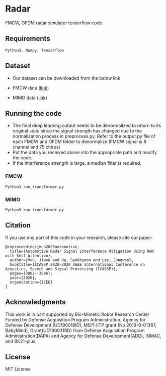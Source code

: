 # Radar

FMCW, OFDM radar simulator tensorflow code


## Requirements
```
Python3, Numpy, Tensorflow
```

## Dataset

* Our dataset can be downloaded from the below link

* FMCW data ([link](https://drive.google.com/file/d/18s95iyC_ZovvPxSe75rgdS2Q8LFSE_j8/view?usp=sharing))

* MIMO data ([link](https://drive.google.com/file/d/1ep1i7wUamg4g1EkyKo_Ls9DM_BlLAIZS/view?usp=sharing))


## Running the code
* The final deep learning output needs to be denormalized to return to its original state since the signal strength has changed due to the normalization process in preprocess.py. Refer to the output.py file of each FMCW and OFDM folder to denormalize.(FMCW signal is 8 channel and 75 chirps)
* Put the data you received above into the appropriate path and modify the code.
* If the interference strength is large, a median filter is required.
### FMCW

```
Python3 run_transformer.py
```
### MIMO
```
Python3 run_transformer.py
```

## Citation
If you use any part of this code in your research, please cite our paper:
```
@inproceedings{mun2020automotive,
  title={Automotive Radar Signal Interference Mitigation Using RNN with Self Attention},
  author={Mun, Jiwoo and Ha, Seokhyeon and Lee, Jungwoo},
  booktitle={ICASSP 2020-2020 IEEE International Conference on Acoustics, Speech and Signal Processing (ICASSP)},
  pages={3802--3806},
  year={2020},
  organization={IEEE}
}
```
## Acknowledgments

This work is in part supported by Bio-Mimetic Robot Research Center Funded by Defense
Acquisition Program Administration, Agency for Defense Development (UD190018ID),
MSIT-IITP grant (No.2019-0-01367, BabyMind), Grant(UD190031RD) from Defense
Acquisition Program Administration(DAPA) and Agency for Defense Development(ADD),
INMAC, and BK21-plus.

## License

MIT License
